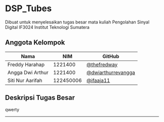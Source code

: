# DSP_Tubes
Dibuat untuk menyelesaikan tugas besar mata kuliah Pengolahan Sinyal Digital IF3024 Institut Teknologi Sumatera

## **Anggota Kelompok**

| Nama              | NIM       | GitHub                                                                 |
|-------------------|-----------|------------------------------------------------------------------------|
| Freddy Harahap | 1221400   | [@thefredway](https://github.com/thefredway)                           |
| Angga Dwi Arthur        | 1221400   | [@dwiarthurrevangga](https://github.com/dwiarthurrevangga)             |
| Siti Nur Aarifah      | 122450006 | [@ifaaja11](https://github.com/ifaaja11)                               |


## **Deskripsi Tugas Besar**
qwerty

---
